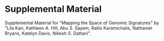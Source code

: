 Supplemental Material
=============================================================

Supplemental Material for "Mapping the Space of Genomic Signatures" by "Lila Kari, Kathleen A. Hill, Abu S. Sayem, Rallis Karamichalis, Nathaniel Bryans, Katelyn Davis, Nikesh S. Dattani".
